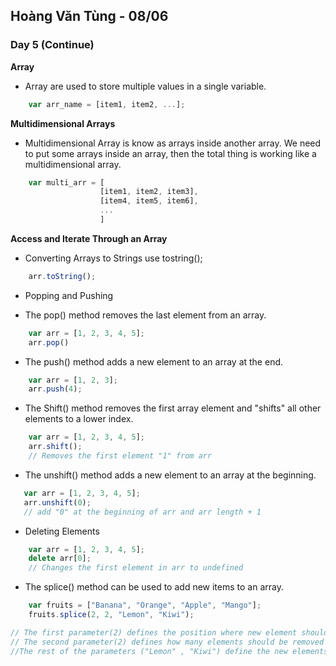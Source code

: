 ## Hoàng Văn Tùng - 08/06

### Day 5 (Continue)

**Array**

- Array are used to store multiple values in a single variable.

```js
	var arr_name = [item1, item2, ...];
```

**Multidimensional Arrays**

- Multidimensional Array is know as arrays inside another array. We need to put some arrays inside an array, then the total thing is working like a multidimensional array.

```js
	var multi_arr = [
					[item1, item2, item3],
					[item4, item5, item6],
					...
					]
```

**Access and Iterate Through an Array**

- Converting Arrays to Strings use tostring();

```js
	arr.toString();
```

- Popping and Pushing

- The pop() method removes the last element from an array.

```js
	var arr = [1, 2, 3, 4, 5];
	arr.pop()
```

- The push() method adds a new element to an array at the end.

```js
	var arr = [1, 2, 3];
	arr.push(4);
```

- The Shift() method removes the first array element and "shifts" all other elements to a lower index.

```js
	var arr = [1, 2, 3, 4, 5];
	arr.shift();
	// Removes the first element "1" from arr
```
 - The unshift() method adds a new element to an array at the beginning.

 ```js
	var arr = [1, 2, 3, 4, 5];
	arr.unshift(0);
	// add "0" at the beginning of arr and arr length + 1
```

- Deleting Elements

```js
	var arr = [1, 2, 3, 4, 5];
	delete arr[0];
	// Changes the first element in arr to undefined
```

- The splice() method can be used to add new items to an array.

```js
	var fruits = ["Banana", "Orange", "Apple", "Mango"];
	fruits.splice(2, 2, "Lemon", "Kiwi");

// The first parameter(2) defines the position where new element should be added
// The second parameter(2) defines how many elements should be removed
//The rest of the parameters ("Lemon" , "Kiwi") define the new elements to be added.
```
